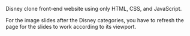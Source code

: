 Disney clone front-end website using only HTML, CSS, and JavaScript. 

For the image slides after the Disney categories, you have to refresh the page for the slides to work according to its viewport. 